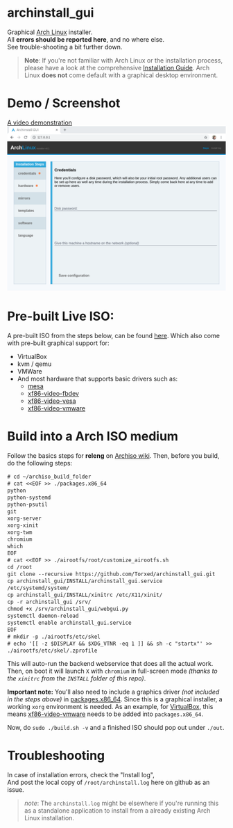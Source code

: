 # archinstall_gui
Graphical [Arch Linux](https://wiki.archlinux.org/index.php/Arch_Linux) installer.<br>
All **errors should be reported here**, and no where else.<br>
See trouble-shooting a bit further down.

> **Note**: If you're not familiar with Arch Linux or the installation process, please have a look at the comprehensive [Installation Guide](https://wiki.archlinux.org/index.php/Installation_guide). Arch Linux **does not** come default with a graphical desktop environment.

# Demo / Screenshot

[A video demonstration](https://youtu.be/btdCE-u5n8U)
![screenshot](screenshot.png)

# Pre-built Live ISO:

A pre-built ISO from the steps below, can be found [here](https://hvornum.se/archiso/).
Which also come with pre-built graphical support for:

 * VirtualBox
 * kvm / qemu
 * VMWare
 * And most hardware that supports basic drivers such as:
   * [mesa](https://www.archlinux.org/packages/?name=mesa)
   * [xf86-video-fbdev](https://www.archlinux.org/packages/?name=xf86-video-fbdev)
   * [xf86-video-vesa](https://www.archlinux.org/packages/?name=xf86-video-vesa)
   * [xf86-video-vmware](https://www.archlinux.org/packages/?name=xf86-video-vmware)

# Build into a Arch ISO medium

Follow the basics steps for **releng** on [Archiso wiki](https://wiki.archlinux.org/index.php/Archiso). Then, before you build, do the following steps:

```
# cd ~/archiso_build_folder
# cat <<EOF >> ./packages.x86_64
python
python-systemd
python-psutil
git
xorg-server
xorg-xinit
xorg-twm
chromium
which
EOF
# cat <<EOF >> ./airootfs/root/customize_airootfs.sh
cd /root
git clone --recursive https://github.com/Torxed/archinstall_gui.git
cp archinstall_gui/INSTALL/archinstall_gui.service /etc/systemd/system/
cp archinstall_gui/INSTALL/xinitrc /etc/X11/xinit/
cp -r archinstall_gui /srv/
chmod +x /srv/archinstall_gui/webgui.py
systemctl daemon-reload
systemctl enable archinstall_gui.service
EOF
# mkdir -p ./airootfs/etc/skel
# echo '[[ -z $DISPLAY && $XDG_VTNR -eq 1 ]] && sh -c "startx"' >> ./airootfs/etc/skel/.zprofile
```

This will auto-run the backend webservice that does all the actual work.<br>
Then, on boot it will launch `X` with `chromium` in full-screen mode *(thanks to the `xinitrc` from the `INSTALL` folder of this repo)*.

**Important note:** You'll also need to include a graphics driver *(not included in the steps above)* in [packages.x86_64](https://wiki.archlinux.org/index.php/Archiso#Installing_packages). Since this is a graphical installer, a working `xorg` environment is needed. As an example, for [VirtualBox](https://wiki.archlinux.org/index.php/VirtualBox#), this means [xf86-video-vmware](https://wiki.archlinux.org/index.php/VirtualBox#Install_the_Guest_Additions) needs to be added into `packages.x86_64`.

Now, do `sudo ./build.sh -v` and a finished ISO should pop out under `./out`.

# Troubleshooting

In case of installation errors, check the "Install log",<br>
And post the local copy of `/root/archinstall.log` here on github as an issue.

> *note*: The `archinstall.log` might be elsewhere if you're running this as a standalone application to install from a already existing Arch Linux installation.
